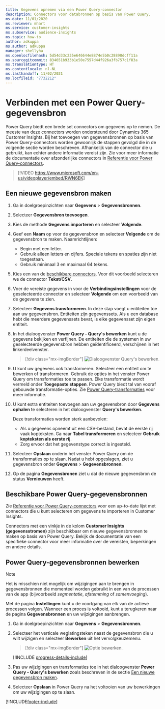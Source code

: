 ```yaml
---
title: Gegevens opnemen via een Power Query-connector
description: Connectors voor databronnen op basis van Power Query.
ms.date: 11/01/2020
ms.reviewer: mhart
ms.service: customer-insights
ms.subservice: audience-insights
ms.topic: how-to
author: adkuppa
ms.author: adkuppa
manager: shellyha
ms.openlocfilehash: 5d54d33c235e646644e8874e5b0c28898dcff11a
ms.sourcegitcommit: 834651b933b1e50e7557d44f926a3fb757c1f83a
ms.translationtype: HT
ms.contentlocale: nl-NL
ms.lasthandoff: 11/02/2021
ms.locfileid: "7732212"
---
```

# <a name="connect-to-a-power-query-data-source"></a>Verbinden met een Power Query-gegevensbron

Power Query biedt een brede set connectors om gegevens op te nemen. De meeste van deze connectors worden ondersteund door Dynamics 365 Customer Insights. Bij het toevoegen van gegevensbronnen op basis van Power Query-connectors worden gewoonlijk de stappen gevolgd die in de volgende sectie worden beschreven. Afhankelijk van de connector die u gebruikt, kan echter andere informatie vereist zijn. Zie voor meer informatie de documentatie over afzonderlijke connectors in [Referentie voor Power Query-connectors](/power-query/connectors/).

> [!VIDEO https://www.microsoft.com/en-us/videoplayer/embed/RWN6EK]

## <a name="create-a-new-data-source"></a>Een nieuwe gegevensbron maken

1. Ga in doelgroepinzichten naar **Gegevens** > **Gegevensbronnen**.

1. Selecteer **Gegevensbron toevoegen**.

1. Kies de methode **Gegevens importeren** en selecteer **Volgende**.

1. Geef een **Naam** op voor de gegevensbron en selecteer **Volgende** om de gegevensbron te maken. Naamrichtlijnen: 
   - Begin met een letter.
   - Gebruik alleen letters en cijfers. Speciale tekens en spaties zijn niet toegestaan.
   - Gebruik minimaal 3 en maximaal 64 tekens.

1. Kies een van de [beschikbare connectors](#available-power-query-data-sources). Voor dit voorbeeld selecteren we de connector **Tekst/CSV**.

1. Voer de vereiste gegevens in voor de **Verbindingsinstellingen** voor de geselecteerde connector en selecteer **Volgende** om een voorbeeld van de gegevens te zien.

1. Selecteer **Gegevens transformeren**. In deze stap voegt u entiteiten toe aan uw gegevensbron. Entiteiten zijn gegevenssets. Als u een database hebt die meerdere gegevenssets bevat, is elke gegevensset zijn eigen entiteit.

1. In het dialoogvenster **Power Query - Query's bewerken** kunt u de gegevens bekijken en verfijnen. De entiteiten die de systemen in uw geselecteerde gegevensbron hebben geïdentificeerd, verschijnen in het linkerdeelvenster.

   > [!div class="mx-imgBorder"]
   > ![Dialoogvenster Query's bewerken.](media/data-manager-configure-edit-queries.png "Dialoogvenster Query's bewerken")

1. U kunt uw gegevens ook transformeren. Selecteer een entiteit om te bewerken of transformeren. Gebruik de opties in het venster Power Query om transformaties toe te passen. Elke transformatie wordt vermeld onder **Toegepaste stappen**. Power Query biedt tal van vooraf gebouwde transformatie-opties. Zie [Power Query-transformaties](/power-query/power-query-what-is-power-query#transformations) voor meer informatie.

1. U kunt extra entiteiten toevoegen aan uw gegevensbron door **Gegevens ophalen** te selecteren in het dialoogvenster **Query's bewerken**.

   Deze transformaties worden sterk aanbevolen:

   - Als u gegevens opneemt uit een CSV-bestand, bevat de eerste rij vaak kopteksten. Ga naar **Tabel transformeren** en selecteer **Gebruik kopteksten als eerste rij**.
   - Zorg ervoor dat het gegevenstype correct is ingesteld.

1. Selecteer **Opslaan** onderin het venster Power Query om de transformaties op te slaan. Nadat u hebt opgeslagen, ziet u gegevensbron onder **Gegevens** > **Gegevensbronnen**.

1. Op de pagina **Gegevensbronen** ziet u dat de nieuwe gegevensbron de status **Vernieuwen** heeft.

## <a name="available-power-query-data-sources"></a>Beschikbare Power Query-gegevensbronnen

Zie [Referentie voor Power Query-connectors](/power-query/connectors/) voor een up-to-date lijst met connectors die u kunt selecteren om gegevens te importeren in Customer Insights. 

Connectors met een vinkje in de kolom **Customer Insights (gegevensstromen)** zijn beschikbaar om nieuwe gegevensbronnen te maken op basis van Power Query. Bekijk de documentatie van een specifieke connector voor meer informatie over de vereisten, beperkingen en andere details.

## <a name="edit-power-query-data-sources"></a>Power Query-gegevensbronnen bewerken

> [!NOTE]
> Het is misschien niet mogelijk om wijzigingen aan te brengen in gegevensbronnen die momenteel worden gebruikt in een van de processen van de app (bijvoorbeeld *segmentatie*, *afstemming* of *samenvoeging*). 
>
> Met de pagina **Instellingen** kunt u de voortgang van elk van de actieve processen volgen. Wanneer een proces is voltooid, kunt u terugkeren naar de pagina **Gegevensbronnen** en uw wijzigingen aanbrengen.

1. Ga in doelgroepinzichten naar **Gegevens** > **Gegevensbronnen**.

2. Selecteer het verticale weglatingsteken naast de gegevensbron die u wilt wijzigen en selecteer **Bewerken** uit het vervolgkeuzemenu.

   > [!div class="mx-imgBorder"]
   > ![Optie bewerken.](media/edit-option-data-sources.png "Optie bewerken")

   [!INCLUDE [progress-details-include](../includes/progress-details-pane.md)]
   
3. Pas uw wijzigingen en transformaties toe in het dialoogvenster **Power Query - Query's bewerken** zoals beschreven in de sectie [Een nieuwe gegevensbron maken](#create-a-new-data-source).

4. Selecteer **Opslaan** in Power Query na het voltooien van uw bewerkingen om uw wijzigingen op te slaan.


[!INCLUDE[footer-include](../includes/footer-banner.md)]
